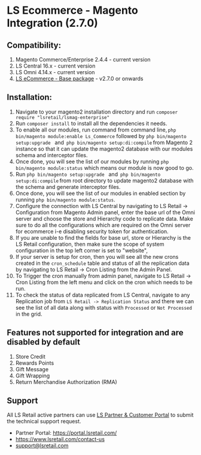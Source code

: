 # LS Ecommerce - Magento Integration (2.7.0)

## Compatibility:
1. Magento Commerce/Enterprise 2.4.4 - current version
2. LS Central 16.x - current version
3. LS Omni 4.14.x - current version
4. [ LS eCommerce - Base package](https://github.com/lsretailomni/lsmag-two) - v2.7.0 or onwards

## Installation:

1. Navigate to your magento2 installation directory and run `composer require "lsretail/lsmag-enterprise"`
2. Run `composer install` to install all the dependencies it needs.
3. To enable all our modules, run command from command line, `php bin/magento module:enable Ls_Commerce`
followed by `php bin/magento setup:upgrade ` and  `php bin/magento setup:di:compile` from Magento 2 instance so that it can update the magento2 database with our modules schema and interceptor files.
4. Once done, you will see the list of our modules by running `php bin/magento module:status` which means our module is now good to go.
5. Run `php bin/magento setup:upgrade ` and  `php bin/magento setup:di:compile` from root directory to update magento2 database with the schema and generate interceptor files.
6. Once done, you will see the list of our modules in enabled section by running `php bin/magento module:status`.
7. Configure the connection with LS Central by navigating to LS Retail -> Configuration from Magento Admin panel, enter the base url of the Omni server and choose the store and Hierarchy code to replicate data. Make sure to do all the configurations which are required on the Omni server for ecommerce i-e disabling security token for authentication.
8. If you are unable to find the fields for base url, store or Hierarchy is the LS Retail configuration, then make sure the scope of system configuration in the top left corner is set to "website",
9. If your server is setup for cron, then you will see all the new crons created in the `cron_schedule` table and status of all the replication data by navigating to LS Retail -> Cron Listing from the Admin Panel.
10. To Trigger the cron manually from admin panel, navigate to LS Retail -> Cron Listing from the left menu and click on the cron which needs to be run.
11. To check the status of data replicated from LS Central, navigate to any Replication job from `LS Retail -> Replication Status` and there we can see the list of all data along with status with `Processed` or `Not Processed` in the grid.

## Features not supported for integration and are disabled by default
1. Store Credit
2. Rewards Points
3. Gift Message
4. Gift Wrapping
5. Return Merchandise Authorization (RMA)

## Support
All LS Retail active partners can use [ LS Partner & Customer Portal](https://portal.lsretail.com/ "LS Retail Partner & Customer Portal") to submit the technical support request.

- Partner Portal: https://portal.lsretail.com/
- https://www.lsretail.com/contact-us
- support@lsretail.com
